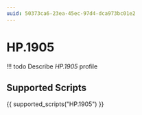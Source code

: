 ```yaml
---
uuid: 50373ca6-23ea-45ec-97d4-dca973bc01e2
---
```



# HP.1905


<!-- prettier-ignore -->
!!! todo
    Describe *HP.1905* profile

## Supported Scripts

{{ supported_scripts("HP.1905") }}
